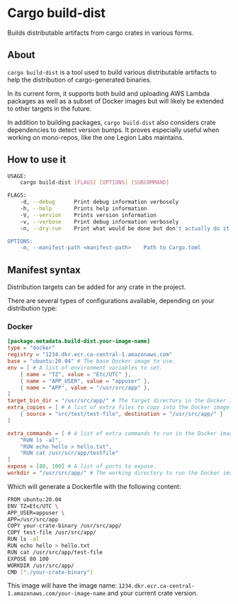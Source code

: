 # Cargo build-dist

Builds distributable artifacts from cargo crates in various forms.

## About

`cargo build-dist` is a tool used to build various distributable artifacts to
help the distribution of cargo-generated binaries.

In its current form, it supports both build and uploading AWS Lambda packages as
well as a subset of Docker images but will likely be extended to other targets
in the future.

In addition to building packages, `cargo build-dist` also considers crate
dependencies to detect version bumps. It proves especially useful when working
on mono-repos, like the one Legion Labs maintains.

## How to use it

```bash
USAGE:
    cargo build-dist [FLAGS] [OPTIONS] [SUBCOMMAND]

FLAGS:
    -d, --debug      Print debug information verbosely
    -h, --help       Prints help information
    -V, --version    Prints version information
    -v, --verbose    Print debug information verbosely
    -n, --dry-run    Print what would be done but don't actually do it

OPTIONS:
    -m, --manifest-path <manifest-path>    Path to Cargo.toml
```

## Manifest syntax

Distribution targets can be added for any crate in the project.

There are several types of configurations available, depending on your distribution type:

### Docker

```toml
[package.metadata.build-dist.your-image-name]
type = "docker"
registry = "1234.dkr.ecr.ca-central-1.amazonaws.com"
base = "ubuntu:20.04" # The base Docker image to use.
env = [ # A list of environment variables to set.
    { name = "TZ", value = "Etc/UTC" },
    { name = "APP_USER", value = "appuser" },
    { name = "APP", value = "/usr/src/app" },
]
target_bin_dir = "/usr/src/app/" # The target directory in the Docker image to place the binary.
extra_copies = [ # A list of extra files to copy into the Docker image.
    { source = "src/test/test-file", destination = "/usr/src/app/" }
]

extra_commands = [ # A list of extra commands to run in the Docker image.
    "RUN ls -al",
    "RUN echo hello > hello.txt",
    "RUN cat /usr/scr/app/testfile"
]
expose = [80, 100] # A list of ports to expose.
workdir = "/usr/src/app/" # The working directory to run the Docker image.
```

Which will generate a Dockerfile with the following content:

```bash
FROM ubuntu:20.04
ENV TZ=Etc/UTC \
APP_USER=appuser \
APP=/usr/src/app
COPY your-crate-binary /usr/src/app/
COPY test-file /usr/src/app/
RUN ls -al
RUN echo hello > hello.txt
RUN cat /usr/src/app/test-file
EXPOSE 80 100
WORKDIR /usr/src/app/
CMD ["./your-crate-binary"]
```

This image will have the image name:
`1234.dkr.ecr.ca-central-1.amazonaws.com/your-image-name` and your current crate
version.